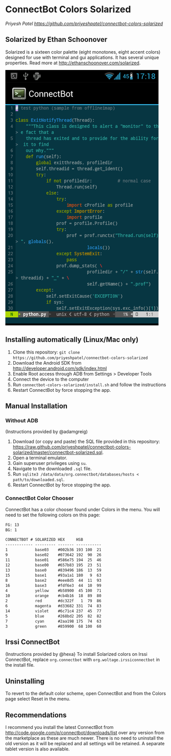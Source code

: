 # ConnectBot Colors Solarized
*Priyesh Patel*
*https://github.com/priyeshpatel/connectbot-colors-solarized*

## Solarized by Ethan Schoonover
Solarized is a sixteen color palette (eight monotones, eight accent colors)
designed for use with terminal and gui applications. It has several unique
properties. Read more at http://ethanschoonover.com/solarized.

![Solarized for ConnectBot](https://github.com/priyeshpatel/connectbot-colors-solarized/raw/master/connectbot-solarized.png)

## Installing automatically (Linux/Mac only)
  1. Clone this repository: `git clone
     https://github.com/priyeshpatel/connectbot-colors-solarized`
  2. Download the Android SDK from http://developer.android.com/sdk/index.html
  3. Enable Root access through ADB from Settings > Developer Tools
  4. Connect the device to the computer
  5. Run `connectbot-colors-solarized/install.sh` and follow the instructions
  6. Restart ConnectBot by force stopping the app.

## Manual Installation

### Without ADB 
(Instructions provided by @adamgreig)
  1. Download (or copy and paste) the SQL file provided in this repository:
     https://raw.github.com/priyeshpatel/connectbot-colors-solarized/master/connectbot-solarized.sql.
  2. Open a terminal emulator.
  3. Gain superuser privileges using `su`.
  4. Navigate to the downloaded `.sql` file.
  5. Run `sqlite3 /data/data/org.connectbot/databases/hosts <
     path/to/downloaded.sql`.
  6. Restart ConnectBot by force stopping the app.

### ConnectBot Color Chooser
ConnectBot has a color chooser found under Colors in the menu. You will need to
set the following colors on this page:
```
FG: 13
BG: 1
```
```
CONNECTBOT # SOLARIZED HEX     HSB
------------ --------- ------- -----------
1            base03    #002b36 193 100  21
9            base02    #073642 192  90  26
11           base01    #586e75 194  25  46
12           base00    #657b83 195  23  51
13           base0     #839496 186  13  59
15           base1     #93a1a1 180   9  63
8            base2     #eee8d5  44  11  93
16           base3     #fdf6e3  44  10  99
4            yellow    #b58900  45 100  71
10           orange    #cb4b16  18  89  80
2            red       #dc322f   1  79  86
6            magenta   #d33682 331  74  83
14           violet    #6c71c4 237  45  77
5            blue      #268bd2 205  82  82
7            cyan      #2aa198 175  74  63
3            green     #859900  68 100  60
```

## Irssi ConnectBot
(Instructions provided by @hexa}
To install Solarized colors on Irssi ConnectBot, replace `org.connectbot` with
`org.woltage.irssiconnectbot` in the install file.

## Uninstalling
To revert to the default color scheme, open ConnectBot and from the Colors page
select Reset in the menu.

## Recommendations
I recommend you install the latest ConnectBot from
http://code.google.com/p/connectbot/downloads/list over any version from the
marketplace as these are much newer. There is no need to uninstall the old
version as it will be replaced and all settings will be retained. A separate
tablet version is also available.
